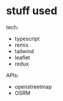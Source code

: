 # stuff used

tech:
 - typescript 
 - remix
 - tailwind
 - leaflet
 - redux

APIs:
 - openstreetmap
 - OSRM
